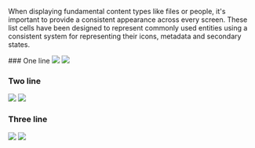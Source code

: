 When displaying fundamental content types like files or people, it's important to provide a consistent appearance across every screen. These list cells have been designed to represent commonly used entities using a consistent system for representing their icons, metadata and secondary states.

<DisplayToggle onText="Dark" offText="Light" label="Theme Switcher">
### One line

<img className="off" src="https://res-1.cdn.office.net/files/fabric-cdn-prod_20230815.002/fabric-website/images/controls/android/updated/img_list_01_oneline_light.png?text=LightMode" />
<img className="on" src="https://res-1.cdn.office.net/files/fabric-cdn-prod_20230815.002/fabric-website/images/controls/android/updated/img_list_01_oneline_dark.png?text=DarkMode" />

### Two line

<img className="off" src="https://res-1.cdn.office.net/files/fabric-cdn-prod_20230815.002/fabric-website/images/controls/android/updated/img_list_02_twoline_light.png?text=LightMode" />
<img className="on" src="https://res-1.cdn.office.net/files/fabric-cdn-prod_20230815.002/fabric-website/images/controls/android/updated/img_list_02_twoline_dark.png?text=DarkMode" />

### Three line

<img className="off" src="https://res-1.cdn.office.net/files/fabric-cdn-prod_20230815.002/fabric-website/images/controls/android/updated/img_list_03_threeline_light.png?text=LightMode" />
<img className="on" src="https://res-1.cdn.office.net/files/fabric-cdn-prod_20230815.002/fabric-website/images/controls/android/updated/img_list_03_threeline_dark.png?text=DarkMode" />

</DisplayToggle>
